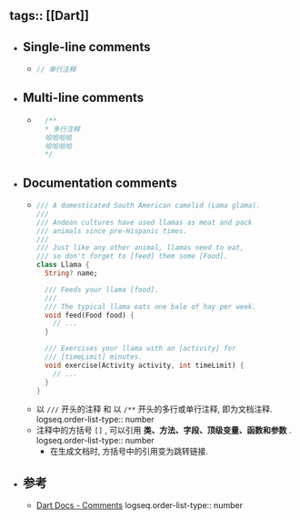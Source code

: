 tags:: [[Dart]]
---

- ## Single-line comments
	- ``` dart
	  // 单行注释
	  ```
- ## Multi-line comments
	- ``` dart
	    /**
	    * 多行注释
	    哈哈哈哈
	    哈哈哈哈
	    */
	  ```
- ## Documentation comments
	- ``` dart
	  /// A domesticated South American camelid (Lama glama).
	  ///
	  /// Andean cultures have used llamas as meat and pack
	  /// animals since pre-Hispanic times.
	  ///
	  /// Just like any other animal, llamas need to eat,
	  /// so don't forget to [feed] them some [Food].
	  class Llama {
	    String? name;
	  
	    /// Feeds your llama [food].
	    ///
	    /// The typical llama eats one bale of hay per week.
	    void feed(Food food) {
	      // ...
	    }
	  
	    /// Exercises your llama with an [activity] for
	    /// [timeLimit] minutes.
	    void exercise(Activity activity, int timeLimit) {
	      // ...
	    }
	  }
	  ```
	- 以 `///` 开头的注释 和 以 `/**` 开头的多行或单行注释, 即为文档注释.
	  logseq.order-list-type:: number
	- 注释中的方括号 `[]` , 可以引用 **类、方法、字段、顶级变量、函数和参数** .
	  logseq.order-list-type:: number
		- 在生成文档时, 方括号中的引用变为跳转链接.
- ## 参考
	- [Dart Docs - Comments](https://dart.dev/language/comments)
	  logseq.order-list-type:: number